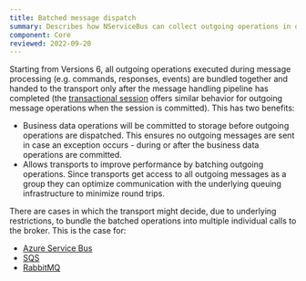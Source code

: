 ```yaml
---
title: Batched message dispatch
summary: Describes how NServiceBus can collect outgoing operations in order to dispatch them more efficiently.
component: Core
reviewed: 2022-09-20
---
```


Starting from Versions 6, all outgoing operations executed during message processing (e.g. commands, responses, events) are bundled together and handed to the transport only after the message handling pipeline has completed (the [transactional session](/nservicebus/transactional-session) offers similar behavior for outgoing message operations when the session is committed). This has two benefits:

 * Business data operations will be committed to storage before outgoing operations are dispatched. This ensures no outgoing messages are sent in case an exception occurs - during or after the business data operations are committed.
 * Allows transports to improve performance by batching outgoing operations. Since transports get access to all outgoing messages as a group they can optimize communication with the underlying queuing infrastructure to minimize round trips.

There are cases in which the transport might decide, due to underlying restrictions, to bundle the batched operations into multiple individual calls to the broker. 
This is the case for:
- [Azure Service Bus](/transports/azure-service-bus)
- [SQS](/transports/sqs)
- [RabbitMQ](/transports/rabbitmq)